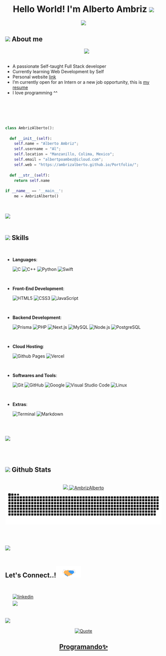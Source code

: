 
<h1 align="center"><b>Hello World! I'm Alberto Ambriz </b><img src="https://media.giphy.com/media/hvRJCLFzcasrR4ia7z/giphy.gif" width="35"></h1>
<!--  -->
<p align="center">
  <a href="https://github.com/DenverCoder1/readme-typing-svg"><img src="https://readme-typing-svg.herokuapp.com?font=Time+New+Roman&color=cyan&size=25&center=true&vCenter=true&width=600&height=100&lines=Open+to+Work...;Self-taught+Full-Stack+Developer;Software+Enginnering+Student,;Ready+to+Learn+More;Active+Learner/Researcher,;Love+to+learn+new+stuffs..<3"></a>
</p>


## <picture><img src = "https://github.com/7oSkaaa/7oSkaaa/blob/main/Images/about_me.gif?raw=true" width = 50px></picture> About me

<picture> <img align="right" src="https://github.com/7oSkaaa/7oSkaaa/blob/main/Images/Right_Side.gif?raw=true" width = 250px></picture>

<br><br>

- A passionate Self-taught Full Stack developer
- Currently learning Web Development by Self
- Personal website [link](https://ambrizalberto.github.io/Portfolio/)
- I’m currently open for an Intern or a new job opportunity, this is [my resume](https://ambrizalberto.github.io/Portfolio/CVEN.pdf)
- I love programming ^^

<br>
<br>
<br>
<br>
<p align="center">

```python
class AmbrizAlberto():
    
  def __init__(self):
    self.name = "Alberto Ambriz";
    self.username = "Al";
    self.location = "Manzanillo, Colima, Mexico";
    self.email = "albertpoambez@icloud.com";
    self.web = "https://ambrizalberto.github.io/Portfolio/";
  
  def __str__(self):
    return self.name

if __name__ == '__main__':
    me = AmbrizAlberto()
```
</p>

<br>


<br>
<img src="https://user-images.githubusercontent.com/73097560/115834477-dbab4500-a447-11eb-908a-139a6edaec5c.gif"><br><br>

## <img src="https://media2.giphy.com/media/QssGEmpkyEOhBCb7e1/giphy.gif?cid=ecf05e47a0n3gi1bfqntqmob8g9aid1oyj2wr3ds3mg700bl&rid=giphy.gif" width="25"><b> Skills</b>
<br>

<p align="center">

- **Languages**:
    
    ![C](https://img.shields.io/badge/C%20-%232370ED.svg?style=for-the-badge&logo=c&logoColor=white)
    ![C++](https://img.shields.io/badge/C++%20-%2300599C.svg?style=for-the-badge&logo=c%2B%2B&logoColor=white)
    ![Python](https://img.shields.io/badge/Python%20-%2314354C.svg?style=for-the-badge&logo=python&logoColor=white)
    ![Swift](https://img.shields.io/badge/Swift%20-%23FA7343.svg?style=for-the-badge&logo=swift&logoColor=white)

<br>   
    
- **Front-End Development**:

   ![HTML5](https://img.shields.io/badge/HTML5%20-%23E34F26.svg?style=for-the-badge&logo=html5&logoColor=white)
   ![CSS3](https://img.shields.io/badge/CSS%20-%231572B6.svg?style=for-the-badge&logo=css3&logoColor=white)
   ![JavaScript](https://img.shields.io/badge/JavaScript%20-%23F7DF1E.svg?style=for-the-badge&logo=javascript&logoColor=black)

<br>

- **Backend Development**:

    ![Prisma](https://img.shields.io/badge/Prisma%20-%232D3748.svg?style=for-the-badge&logo=prisma&logoColor=white)
    ![PHP](https://img.shields.io/badge/PHP%20-%23777BB4.svg?style=for-the-badge&logo=php&logoColor=white)
    ![Next.js](https://img.shields.io/badge/Next.js%20-%23000000.svg?style=for-the-badge&logo=next.js&logoColor=white)
    ![MySQL](https://img.shields.io/badge/MySQL%20-%234479A1.svg?style=for-the-badge&logo=mysql&logoColor=white)
    ![Node.js](https://img.shields.io/badge/Node.js%20-%23339933.svg?style=for-the-badge&logo=node.js&logoColor=white)
    ![PostgreSQL](https://img.shields.io/badge/PostgreSQL%20-%23336791.svg?style=for-the-badge&logo=postgresql&logoColor=white)
  
<br>

- **Cloud Hosting**:

    ![Github Pages](https://img.shields.io/badge/GitHub%20Pages-%23327FC7.svg?style=for-the-badge&logo=github&logoColor=white)
    ![Vercel](https://img.shields.io/badge/vercel-%23000000.svg?style=for-the-badge&logo=vercel&logoColor=white)
    
<br>

- **Softwares and Tools**:

    ![Git](https://img.shields.io/badge/git-%23F05033.svg?style=for-the-badge&logo=git&logoColor=white)
    ![GitHub](https://img.shields.io/badge/github-%23121011.svg?style=for-the-badge&logo=github&logoColor=white)
    ![Google](https://img.shields.io/badge/google-%234285F4.svg?style=for-the-badge&logo=google&logoColor=white)
    ![Visual Studio Code](https://img.shields.io/badge/Visual%20Studio%20Code-0078d7.svg?style=for-the-badge&logo=visual-studio-code&logoColor=white)
    ![Linux](https://img.shields.io/badge/Linux-FCC624?style=for-the-badge&logo=linux&logoColor=black) 

<br>

- **Extras**:

    ![Terminal](https://img.shields.io/badge/Terminal-%23054020?style=for-the-badge&logo=gnu-bash&logoColor=white)
    ![Markdown](https://img.shields.io/badge/markdown-%23000000.svg?style=for-the-badge&logo=markdown&logoColor=white)   


</p>


<br>
<br>

<img src="https://user-images.githubusercontent.com/73097560/115834477-dbab4500-a447-11eb-908a-139a6edaec5c.gif"><br><br>

<br>


## <picture> <img src = "https://github.com/7oSkaaa/7oSkaaa/blob/main/Images/Statistics.gif?raw=true" width = 50px>  </picture> Github Stats
<br>

<div align="center">

<a href="https://github.com/AmbrizAlberto/">
  <img src="https://github-readme-stats.vercel.app/api?username=AmbrizAlberto&include_all_commits=true&count_private=true&show_icons=true&line_height=20&title_color=7A7ADB&icon_color=2234AE&text_color=D3D3D3&bg_color=0,000000,130F40" width="450"/>
  <img src="https://github-readme-stats.vercel.app/api/top-langs?username=AmbrizAlberto&show_icons=true&locale=en&layout=compact&line_height=20&title_color=7A7ADB&icon_color=2234AE&text_color=D3D3D3&bg_color=0,000000,130F40" width="375"  alt="AmbrizAlberto"/>

</a>
</div>
<div align="center">
  <img  src="https://github.com/1999AZZAR/1999AZZAR/blob/readme/resources/img/grid-snake.svg"
       alt="snake" /></a>
</div>
<br>
<br>
<br>

<img src="https://user-images.githubusercontent.com/73097560/115834477-dbab4500-a447-11eb-908a-139a6edaec5c.gif"><br><br>

## <b> Let's Connect..!</b><img src="https://github.com/0xAbdulKhalid/0xAbdulKhalid/raw/main/assets/mdImages/handshake.gif" width ="80">
<br>
<div align='left'>

<div align='left'>

<ul>

<a href="https://linkedin.com/in/alberto-ambriz-chavez/" target="_blank">
<img src="https://img.shields.io/badge/linkedin:  Alberto Ambriz-%2300acee.svg?color=405DE6&style=for-the-badge&logo=linkedin&logoColor=white" alt=linkedin style="margin-bottom: 5px;"/>
</a>

<br>


<a href="mailto:albertpoambez@icloud.com?subject=Correo%20Importante%20de%20Contacto%20Github%20&body=Hola%20Alberto,%0D%0A%0D%0AQuisiera%20ponerme%20en%20contacto%20contigo.%0D%0A%0D%0ASaludos,%0D%0ATu%20Nombre">
<img src="https://img.shields.io/badge/email:  albertpoambez-%23EA4335.svg?style=for-the-badge&logo=icloud&logoColor=white" t=email style="margin-bottom: 5px;" />
</a>


	
</ul>
</div>

<br>
<img src="https://user-images.githubusercontent.com/73097560/115834477-dbab4500-a447-11eb-908a-139a6edaec5c.gif">
<br>

<div align='center'>

<p align = "center">
	<a href="#"> <img alt = "Quote" src="https://quotes-github-readme.vercel.app/api?type=horizontal&theme=tokyonight&animation=grow_out_in&quoteCategory=programming">
		
##  <b>Programando✨
</p>
